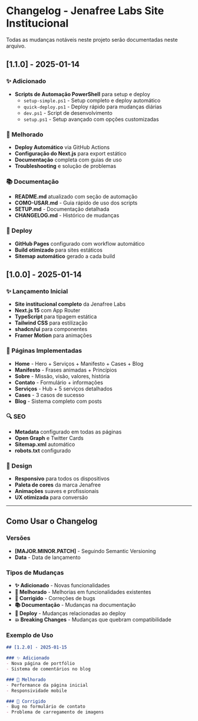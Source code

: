 # Changelog - Jenafree Labs Site Institucional

Todas as mudanças notáveis neste projeto serão documentadas neste arquivo.

## [1.1.0] - 2025-01-14

### ✨ Adicionado
- **Scripts de Automação PowerShell** para setup e deploy
  - `setup-simple.ps1` - Setup completo e deploy automático
  - `quick-deploy.ps1` - Deploy rápido para mudanças diárias
  - `dev.ps1` - Script de desenvolvimento
  - `setup.ps1` - Setup avançado com opções customizadas

### 🔧 Melhorado
- **Deploy Automático** via GitHub Actions
- **Configuração do Next.js** para export estático
- **Documentação** completa com guias de uso
- **Troubleshooting** e solução de problemas

### 📚 Documentação
- **README.md** atualizado com seção de automação
- **COMO-USAR.md** - Guia rápido de uso dos scripts
- **SETUP.md** - Documentação detalhada
- **CHANGELOG.md** - Histórico de mudanças

### 🚀 Deploy
- **GitHub Pages** configurado com workflow automático
- **Build otimizado** para sites estáticos
- **Sitemap automático** gerado a cada build

## [1.0.0] - 2025-01-14

### ✨ Lançamento Inicial
- **Site institucional completo** da Jenafree Labs
- **Next.js 15** com App Router
- **TypeScript** para tipagem estática
- **Tailwind CSS** para estilização
- **shadcn/ui** para componentes
- **Framer Motion** para animações

### 📄 Páginas Implementadas
- **Home** - Hero + Serviços + Manifesto + Cases + Blog
- **Manifesto** - Frases animadas + Princípios
- **Sobre** - Missão, visão, valores, história
- **Contato** - Formulário + informações
- **Serviços** - Hub + 5 serviços detalhados
- **Cases** - 3 casos de sucesso
- **Blog** - Sistema completo com posts

### 🔍 SEO
- **Metadata** configurado em todas as páginas
- **Open Graph** e Twitter Cards
- **Sitemap.xml** automático
- **robots.txt** configurado

### 📱 Design
- **Responsivo** para todos os dispositivos
- **Paleta de cores** da marca Jenafree
- **Animações** suaves e profissionais
- **UX otimizada** para conversão

---

## Como Usar o Changelog

### Versões
- **[MAJOR.MINOR.PATCH]** - Seguindo Semantic Versioning
- **Data** - Data de lançamento

### Tipos de Mudanças
- **✨ Adicionado** - Novas funcionalidades
- **🔧 Melhorado** - Melhorias em funcionalidades existentes
- **🐛 Corrigido** - Correções de bugs
- **📚 Documentação** - Mudanças na documentação
- **🚀 Deploy** - Mudanças relacionadas ao deploy
- **💥 Breaking Changes** - Mudanças que quebram compatibilidade

### Exemplo de Uso
```markdown
## [1.2.0] - 2025-01-15

### ✨ Adicionado
- Nova página de portfólio
- Sistema de comentários no blog

### 🔧 Melhorado
- Performance da página inicial
- Responsividade mobile

### 🐛 Corrigido
- Bug no formulário de contato
- Problema de carregamento de imagens
```

